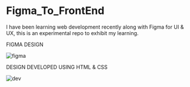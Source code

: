 # Figma_To_FrontEnd
I have been learning web development recently along with Figma for UI &amp; UX, this is an experimental repo to exhibit my learning.



FIGMA DESIGN

![figma](https://github.com/joshua03456/Figma_To_FrontEnd/assets/80635235/e7636146-2808-45b2-a31c-9b0966c09c08)



DESIGN DEVELOPED USING HTML & CSS

![dev](https://github.com/joshua03456/Figma_To_FrontEnd/assets/80635235/56ce4b9f-aad9-4b03-b5e5-774dc3737e2a)
